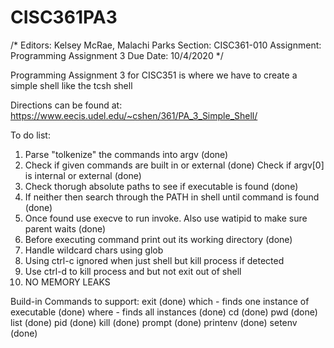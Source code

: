 # CISC361PA3

/*
Editors: Kelsey McRae, Malachi Parks
Section: CISC361-010
Assignment: Programming Assignment 3
Due Date: 10/4/2020
*/

Programming Assignment 3 for CISC351 is where we have to create a simple shell like the tcsh shell

Directions can be found at: https://www.eecis.udel.edu/~cshen/361/PA_3_Simple_Shell/


To do list:
1. Parse "tolkenize" the commands into argv (done)
2. Check if given commands are built in or external (done)
	Check if argv[0] is internal or external (done)
3. Check thorugh absolute paths to see if executable is found (done)
4. If neither then search through the PATH in shell until command is found (done)
5. Once found use execve to run invoke. Also use watipid to make sure parent waits (done)
6. Before executing command print out its working directory (done)
7. Handle wildcard chars using glob
8. Using ctrl-c ignored when just shell but kill process if detected
9. Use ctrl-d to kill process and but not exit out of shell
10. NO MEMORY LEAKS


Build-in Commands to support:
	exit (done)
	which - finds one instance of executable (done)
	where - finds all instances (done)
	cd (done)
	pwd (done)
	list (done)
	pid (done)
	kill (done)
	prompt (done)
	printenv (done)
	setenv (done)

